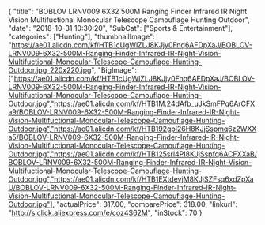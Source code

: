 {
	"title": "BOBLOV LRNV009 6X32 500M Ranging Finder Infrared IR Night Vision Multifuctional Monocular Telescope Camouflage Hunting Outdoor",
	"date": "2018-10-31 10:30:20",
	"SubCat": ["Sports & Entertainment"],
	"categories": ["Hunting"],
	"thumbnailImage": "https://ae01.alicdn.com/kf/HTB1cUgWlZLJ8KJjy0Fnq6AFDpXaJ/BOBLOV-LRNV009-6X32-500M-Ranging-Finder-Infrared-IR-Night-Vision-Multifuctional-Monocular-Telescope-Camouflage-Hunting-Outdoor.jpg_220x220.jpg",
	"BigImage": ["https://ae01.alicdn.com/kf/HTB1cUgWlZLJ8KJjy0Fnq6AFDpXaJ/BOBLOV-LRNV009-6X32-500M-Ranging-Finder-Infrared-IR-Night-Vision-Multifuctional-Monocular-Telescope-Camouflage-Hunting-Outdoor.jpg","https://ae01.alicdn.com/kf/HTB1M.24dAfb_uJkSmFPq6ArCFXa9/BOBLOV-LRNV009-6X32-500M-Ranging-Finder-Infrared-IR-Night-Vision-Multifuctional-Monocular-Telescope-Camouflage-Hunting-Outdoor.jpg","https://ae01.alicdn.com/kf/HTB192gpl26H8KJjSspmq6z2WXXa5/BOBLOV-LRNV009-6X32-500M-Ranging-Finder-Infrared-IR-Night-Vision-Multifuctional-Monocular-Telescope-Camouflage-Hunting-Outdoor.jpg","https://ae01.alicdn.com/kf/HTB125srl4PI8KJjSspfq6ACFXXaB/BOBLOV-LRNV009-6X32-500M-Ranging-Finder-Infrared-IR-Night-Vision-Multifuctional-Monocular-Telescope-Camouflage-Hunting-Outdoor.jpg","https://ae01.alicdn.com/kf/HTB1EXtdevjM8KJjSZFsq6xdZpXaU/BOBLOV-LRNV009-6X32-500M-Ranging-Finder-Infrared-IR-Night-Vision-Multifuctional-Monocular-Telescope-Camouflage-Hunting-Outdoor.jpg"],
	"actualPrice": 317.00,
	"comparePrice": 318.00,
	"linkurl": "http://s.click.aliexpress.com/e/coz4S62M",
	"inStock": 70
}
